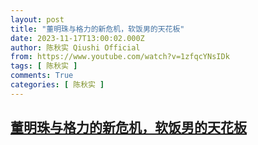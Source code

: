 ```yaml
---
layout: post
title: "董明珠与格力的新危机，软饭男的天花板"
date: 2023-11-17T13:00:02.000Z
author: 陈秋实 Qiushi Official
from: https://www.youtube.com/watch?v=1zfqcYNsIDk
tags: [ 陈秋实 ]
comments: True
categories: [ 陈秋实 ]
---
```

<!--1700226002000-->
[董明珠与格力的新危机，软饭男的天花板](https://www.youtube.com/watch?v=1zfqcYNsIDk)
------

<div>

</div>
